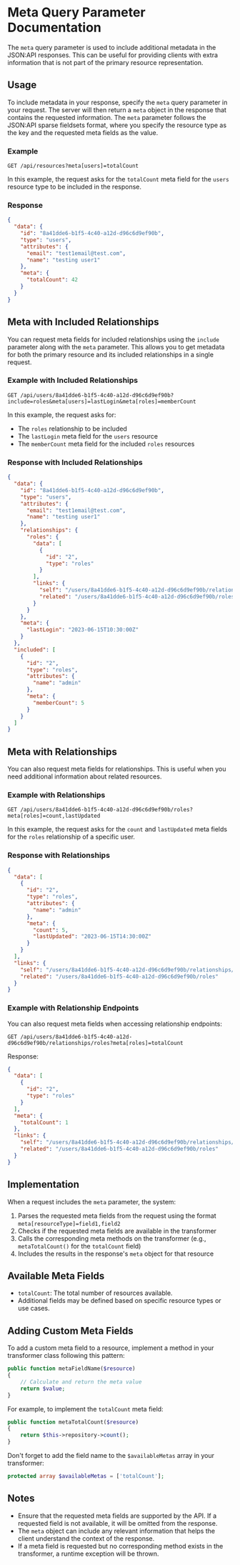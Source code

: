 # Meta Query Parameter Documentation

The `meta` query parameter is used to include additional metadata in the JSON:API responses. This can be useful for providing clients with extra information that is not part of the primary resource representation.

## Usage

To include metadata in your response, specify the `meta` query parameter in your request. The server will then return a `meta` object in the response that contains the requested information. The `meta` parameter follows the JSON:API sparse fieldsets format, where you specify the resource type as the key and the requested meta fields as the value.

### Example

```http
GET /api/resources?meta[users]=totalCount
```

In this example, the request asks for the `totalCount` meta field for the `users` resource type to be included in the response.

### Response

```json
{
  "data": {
    "id": "8a41dde6-b1f5-4c40-a12d-d96c6d9ef90b",
    "type": "users",
    "attributes": {
      "email": "test1email@test.com",
      "name": "testing user1"
    },
    "meta": {
      "totalCount": 42
    }
  }
}
```

## Meta with Included Relationships

You can request meta fields for included relationships using the `include` parameter along with the `meta` parameter. This allows you to get metadata for both the primary resource and its included relationships in a single request.

### Example with Included Relationships

```http
GET /api/users/8a41dde6-b1f5-4c40-a12d-d96c6d9ef90b?include=roles&meta[users]=lastLogin&meta[roles]=memberCount
```

In this example, the request asks for:
- The `roles` relationship to be included
- The `lastLogin` meta field for the `users` resource
- The `memberCount` meta field for the included `roles` resources

### Response with Included Relationships

```json
{
  "data": {
    "id": "8a41dde6-b1f5-4c40-a12d-d96c6d9ef90b",
    "type": "users",
    "attributes": {
      "email": "test1email@test.com",
      "name": "testing user1"
    },
    "relationships": {
      "roles": {
        "data": [
          {
            "id": "2",
            "type": "roles"
          }
        ],
        "links": {
          "self": "/users/8a41dde6-b1f5-4c40-a12d-d96c6d9ef90b/relationships/roles",
          "related": "/users/8a41dde6-b1f5-4c40-a12d-d96c6d9ef90b/roles"
        }
      }
    },
    "meta": {
      "lastLogin": "2023-06-15T10:30:00Z"
    }
  },
  "included": [
    {
      "id": "2",
      "type": "roles",
      "attributes": {
        "name": "admin"
      },
      "meta": {
        "memberCount": 5
      }
    }
  ]
}
```

## Meta with Relationships

You can also request meta fields for relationships. This is useful when you need additional information about related resources.

### Example with Relationships

```http
GET /api/users/8a41dde6-b1f5-4c40-a12d-d96c6d9ef90b/roles?meta[roles]=count,lastUpdated
```

In this example, the request asks for the `count` and `lastUpdated` meta fields for the `roles` relationship of a specific user.

### Response with Relationships

```json
{
  "data": [
    {
      "id": "2",
      "type": "roles",
      "attributes": {
        "name": "admin"
      },
      "meta": {
        "count": 5,
        "lastUpdated": "2023-06-15T14:30:00Z"
      }
    }
  ],
  "links": {
    "self": "/users/8a41dde6-b1f5-4c40-a12d-d96c6d9ef90b/relationships/roles",
    "related": "/users/8a41dde6-b1f5-4c40-a12d-d96c6d9ef90b/roles"
  }
}
```

### Example with Relationship Endpoints

You can also request meta fields when accessing relationship endpoints:

```http
GET /api/users/8a41dde6-b1f5-4c40-a12d-d96c6d9ef90b/relationships/roles?meta[roles]=totalCount
```

Response:

```json
{
  "data": [
    {
      "id": "2",
      "type": "roles"
    }
  ],
  "meta": {
    "totalCount": 1
  },
  "links": {
    "self": "/users/8a41dde6-b1f5-4c40-a12d-d96c6d9ef90b/relationships/roles",
    "related": "/users/8a41dde6-b1f5-4c40-a12d-d96c6d9ef90b/roles"
  }
}
```

## Implementation

When a request includes the `meta` parameter, the system:

1. Parses the requested meta fields from the request using the format `meta[resourceType]=field1,field2`
2. Checks if the requested meta fields are available in the transformer
3. Calls the corresponding meta methods on the transformer (e.g., `metaTotalCount()` for the `totalCount` field)
4. Includes the results in the response's `meta` object for that resource

## Available Meta Fields
- `totalCount`: The total number of resources available.
- Additional fields may be defined based on specific resource types or use cases.

## Adding Custom Meta Fields

To add a custom meta field to a resource, implement a method in your transformer class following this pattern:

```php
public function metaFieldName($resource)
{
    // Calculate and return the meta value
    return $value;
}
```

For example, to implement the `totalCount` meta field:

```php
public function metaTotalCount($resource)
{
    return $this->repository->count();
}
```

Don't forget to add the field name to the `$availableMetas` array in your transformer:

```php
protected array $availableMetas = ['totalCount'];
```

## Notes
- Ensure that the requested meta fields are supported by the API. If a requested field is not available, it will be omitted from the response.
- The `meta` object can include any relevant information that helps the client understand the context of the response.
- If a meta field is requested but no corresponding method exists in the transformer, a runtime exception will be thrown.
